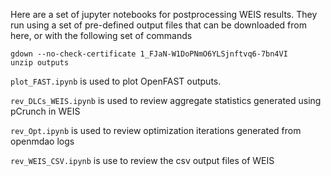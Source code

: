 Here are a set of jupyter notebooks for postprocessing WEIS results.  They run using a set of pre-defined output files that can be downloaded from here, or with the following set of commands

```
gdown --no-check-certificate 1_FJaN-W1DoPNmO6YLSjnftvq6-7bn4VI
unzip outputs
```

`plot_FAST.ipynb` is used to plot OpenFAST outputs.

`rev_DLCs_WEIS.ipynb` is used to review aggregate statistics generated using pCrunch in WEIS

`rev_Opt.ipynb` is used to review optimization iterations generated from openmdao logs

`rev_WEIS_CSV.ipynb` is use to review the csv output files of WEIS